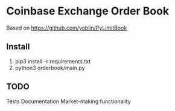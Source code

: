 # Coinbase Exchange Order Book

Based on https://github.com/yoblin/PyLimitBook


## Install

1. pip3 install -r requirements.txt
2. python3 orderbook/main.py


## TODO

Tests
Documentation
Market-making functionality